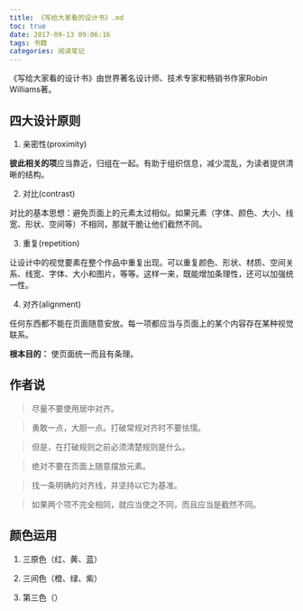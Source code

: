 ```yaml
---
title: 《写给大家看的设计书》.md
toc: true
date: 2017-09-13 09:06:16
tags: 书籍
categories: 阅读笔记
---
```


《写给大家看的设计书》由世界著名设计师、技术专家和畅销书作家Robin Williams著。

<!--more-->

## 四大设计原则

1. 亲密性(proximity)

 **彼此相关的项**应当靠近，归组在一起。有助于组织信息，减少混乱，为读者提供清晰的结构。

2. 对比(contrast)

 对比的基本思想：避免页面上的元素太过相似。如果元素（字体、颜色、大小、线宽、形状、空间等）不相同，那就干脆让他们截然不同。

3. 重复(repetition)

 让设计中的视觉要素在整个作品中重复出现。可以重复颜色、形状、材质、空间关系、线宽、字体、大小和图片，等等。这样一来，既能增加条理性，还可以加强统一性。

4. 对齐(alignment)

 任何东西都不能在页面随意安放。每一项都应当与页面上的某个内容存在某种视觉联系。

 **根本目的：** 使页面统一而且有条理。

## 作者说

> 尽量不要使用居中对齐。

> 勇敢一点，大胆一点。打破常规对齐时不要怯懦。

> 但是，在打破规则之前必须清楚规则是什么。

> 绝对不要在页面上随意摆放元素。

> 找一条明确的对齐线，并坚持以它为基准。

> 如果两个项不完全相同，就应当使之不同，而且应当是截然不同。

## 颜色运用

1. 三原色（红、黄、蓝）

2. 三间色（橙、绿、紫）

3. 第三色（）

